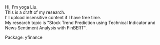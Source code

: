 Hi, I'm yoga Liu.  
This is a draft of my research.  
I'll upload insensitive content if I have free time.  
My research topic is "Stock Trend Prediction using Technical Indicator and News Sentiment Analysis with FinBERT".

Package:
yfinance

